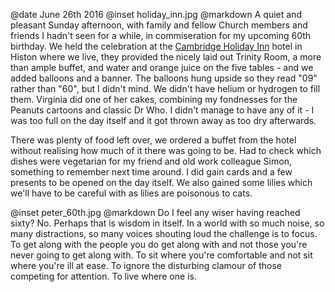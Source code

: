 @date		June 26th 2016
@inset		holiday_inn.jpg
@markdown
A quiet and pleasant Sunday afternoon, with family and fellow Church members and friends I hadn't
seen for a while, in commiseration for my upcoming 60th birthday. We held the celebration at
the [Cambridge Holiday Inn](https://www.ihg.com/holidayinn/hotels/gb/en/cambridge/cbgim/hoteldetail) hotel in Histon where we live,
they provided the nicely laid out Trinity Room, a more than ample buffet, and water
and orange juice on the five tables - and we added balloons and a banner.  The balloons hung upside
so they read "09" rather than "60", but I didn't mind. We didn't have helium or hydrogen to fill
them. Virginia did one of her cakes, combining my fondnesses for the Peanuts cartoons and classic
Dr Who. I didn't manage to have any of it - I was too full on the day itself and it got thrown away as
too dry afterwards.

There was plenty of food left over, we ordered a buffet from the hotel without realising
how much of it there was going to be. Had to check which dishes were vegetarian for my
friend and old work colleague Simon, something to remember next time around. I did gain cards
and a few presents to be opened on the day itself. We also gained some lilies which we'll
have to be careful with as lilies are poisonous to cats.

@inset		peter_60th.jpg
@markdown
Do I feel any wiser having reached sixty? No. Perhaps that is wisdom in itself. In a world with
so much noise, so many distractions, so many voices shouting loud the challenge is to focus. To
get along with the people you do get along with and not those you're never going to get along with.
To sit where you're comfortable and not sit where you're ill at ease. To ignore the disturbing
clamour of those competing for attention. To live where one is.
